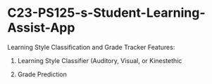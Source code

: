 # C23-PS125-s-Student-Learning-Assist-App
Learning Style Classification and Grade Tracker
Features:
1. Learning Style Classifier (Auditory, Visual, or Kinestethic

2. Grade Prediction

